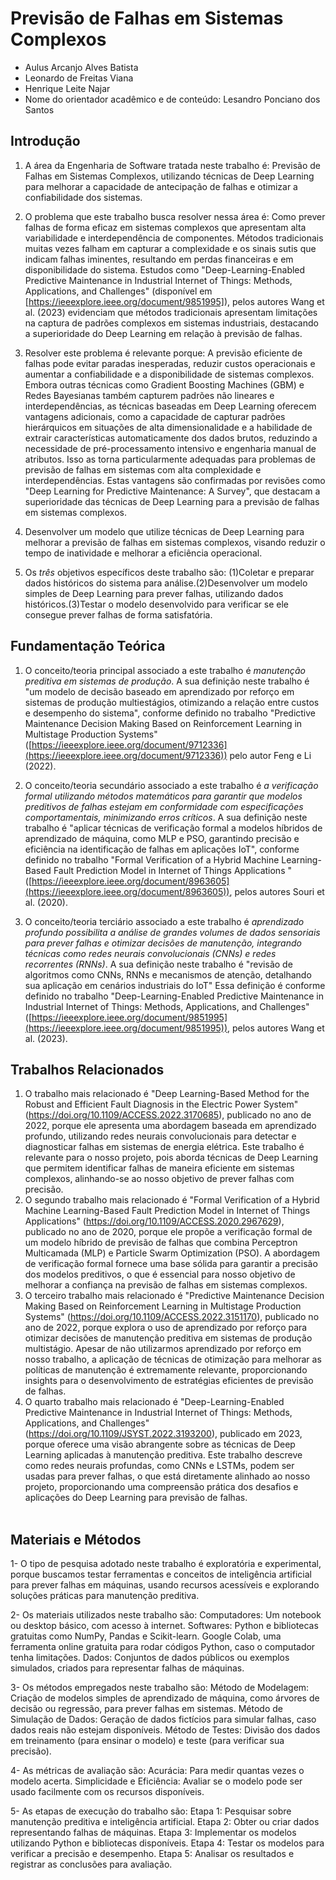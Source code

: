 # Previsão de Falhas em Sistemas Complexos 

* Aulus Arcanjo Alves Batista
* Leonardo de Freitas Viana
* Henrique Leite Najar
* Nome do orientador acadêmico e de conteúdo: Lesandro Ponciano dos Santos


## Introdução

1. A área da Engenharia de Software tratada neste trabalho é: Previsão de Falhas em Sistemas Complexos, utilizando técnicas de Deep Learning para melhorar a capacidade de antecipação de falhas e otimizar a confiabilidade dos sistemas.

2. O problema que este trabalho busca resolver nessa área é: Como prever falhas de forma eficaz em sistemas complexos que apresentam alta variabilidade e interdependência de componentes. Métodos tradicionais muitas vezes falham em capturar a complexidade e os sinais sutis que indicam falhas iminentes, resultando em perdas financeiras e em disponibilidade do sistema. Estudos como "Deep-Learning-Enabled Predictive Maintenance in Industrial Internet of Things: Methods, Applications, and Challenges" (disponível em [https://ieeexplore.ieee.org/document/9851995]), pelos autores Wang et al. (2023) evidenciam que métodos tradicionais apresentam limitações na captura de padrões complexos em sistemas industriais, destacando a superioridade do Deep Learning em relação à previsão de falhas.

3. Resolver este problema é relevante porque: A previsão eficiente de falhas pode evitar paradas inesperadas, reduzir custos operacionais e aumentar a confiabilidade e a disponibilidade de sistemas complexos. Embora outras técnicas como Gradient Boosting Machines (GBM) e Redes Bayesianas também capturem padrões não lineares e interdependências, as técnicas baseadas em Deep Learning oferecem vantagens adicionais, como a capacidade de capturar padrões hierárquicos em situações de alta dimensionalidade e a habilidade de extrair características automaticamente dos dados brutos, reduzindo a necessidade de pré-processamento intensivo e engenharia manual de atributos. Isso as torna particularmente adequadas para problemas de previsão de falhas em sistemas com alta complexidade e interdependências. Estas vantagens são confirmadas por revisões como "Deep Learning for Predictive Maintenance: A Survey", que destacam a superioridade das técnicas de Deep Learning para a previsão de falhas em sistemas complexos.

4. Desenvolver um modelo que utilize técnicas de Deep Learning para melhorar a previsão de falhas em sistemas complexos, visando reduzir o tempo de inatividade e melhorar a eficiência operacional. 

5. Os *três* objetivos específicos deste trabalho são: (1)Coletar e preparar dados históricos do sistema para análise.(2)Desenvolver um modelo simples de Deep Learning para prever falhas, utilizando dados históricos.(3)Testar o modelo desenvolvido para verificar se ele consegue prever falhas de forma satisfatória.

## Fundamentação Teórica

1. O conceito/teoria principal associado a este trabalho é _manutenção preditiva em sistemas de produção_. A sua definição neste trabalho é "um modelo de decisão baseado em aprendizado por reforço em sistemas de produção multiestágios, otimizando a relação entre custos e desempenho do sistema​", conforme definido no trabalho "Predictive Maintenance Decision Making Based
on Reinforcement Learning in Multistage Production Systems" ([https://ieeexplore.ieee.org/document/9712336](https://ieeexplore.ieee.org/document/9712336)) pelo autor Feng e Li (2022).

2. O conceito/teoria secundário associado a este trabalho é _a verificação formal utilizando métodos matemáticos para garantir que modelos preditivos de falhas estejam em conformidade com especificações comportamentais, minimizando erros críticos_. A sua definição neste trabalho é "aplicar técnicas de verificação formal a modelos híbridos de aprendizado de máquina, como MLP e PSO, garantindo precisão e eficiência na identificação de falhas em aplicações IoT​", conforme definido no trabalho "Formal Verification of a Hybrid Machine Learning-Based Fault Prediction Model in Internet of Things Applications " ([https://ieeexplore.ieee.org/document/8963605](https://ieeexplore.ieee.org/document/8963605)), pelos autores Souri et al. (2020).

3. O conceito/teoria terciário associado a este trabalho é _aprendizado profundo possibilita a análise de grandes volumes de dados sensoriais para prever falhas e otimizar decisões de manutenção, integrando técnicas como redes neurais convolucionais (CNNs) e redes recorrentes (RNNs)_. A sua definição neste trabalho é "revisão de algoritmos como CNNs, RNNs e mecanismos de atenção, detalhando sua aplicação em cenários industriais do IoT​" Essa definição é conforme definido no trabalho "Deep-Learning-Enabled Predictive Maintenance in Industrial Internet of Things: Methods, Applications, and Challenges" ([https://ieeexplore.ieee.org/document/9851995](https://ieeexplore.ieee.org/document/9851995)), pelos autores Wang et al. (2023).

## Trabalhos Relacionados

1. O trabalho mais relacionado é "Deep Learning-Based Method for the Robust and Efficient Fault Diagnosis in the Electric Power System" (https://doi.org/10.1109/ACCESS.2022.3170685), publicado no ano de 2022, porque ele apresenta uma abordagem baseada em aprendizado profundo, utilizando redes neurais convolucionais para detectar e diagnosticar falhas em sistemas de energia elétrica. Este trabalho é relevante para o nosso projeto, pois aborda técnicas de Deep Learning que permitem identificar falhas de maneira eficiente em sistemas complexos, alinhando-se ao nosso objetivo de prever falhas com precisão.<br/>
2. O segundo trabalho mais relacionado é "Formal Verification of a Hybrid Machine Learning-Based Fault Prediction Model in Internet of Things Applications" (https://doi.org/10.1109/ACCESS.2020.2967629), publicado no ano de 2020, porque ele propõe a verificação formal de um modelo híbrido de previsão de falhas que combina Perceptron Multicamada (MLP) e Particle Swarm Optimization (PSO). A abordagem de verificação formal fornece uma base sólida para garantir a precisão dos modelos preditivos, o que é essencial para nosso objetivo de melhorar a confiança na previsão de falhas em sistemas complexos.<br/>
3. O terceiro trabalho mais relacionado é "Predictive Maintenance Decision Making Based on Reinforcement Learning in Multistage Production Systems" (https://doi.org/10.1109/ACCESS.2022.3151170), publicado no ano de 2022, porque explora o uso de aprendizado por reforço para otimizar decisões de manutenção preditiva em sistemas de produção multistágio. Apesar de não utilizarmos aprendizado por reforço em nosso trabalho, a aplicação de técnicas de otimização para melhorar as políticas de manutenção é extremamente relevante, proporcionando insights para o desenvolvimento de estratégias eficientes de previsão de falhas.<br/>
4. O quarto trabalho mais relacionado é "Deep-Learning-Enabled Predictive Maintenance in Industrial Internet of Things: Methods, Applications, and Challenges" (https://doi.org/10.1109/JSYST.2022.3193200), publicado em 2023, porque oferece uma visão abrangente sobre as técnicas de Deep Learning aplicadas à manutenção preditiva. Este trabalho descreve como redes neurais profundas, como CNNs e LSTMs, podem ser usadas para prever falhas, o que está diretamente alinhado ao nosso projeto, proporcionando uma compreensão prática dos desafios e aplicações do Deep Learning para previsão de falhas.<br/><br/>

## Materiais e Métodos

1- O tipo de pesquisa adotado neste trabalho é exploratória e experimental, porque buscamos testar ferramentas e conceitos de inteligência artificial para prever falhas em máquinas, usando recursos acessíveis e explorando soluções práticas para manutenção preditiva.

2- Os materiais utilizados neste trabalho são: Computadores: Um notebook ou desktop básico, com acesso à internet.
Softwares: Python e bibliotecas gratuitas como NumPy, Pandas e Scikit-learn. Google Colab, uma ferramenta online gratuita para rodar códigos Python, caso o computador tenha limitações. 
Dados: Conjuntos de dados públicos ou exemplos simulados, criados para representar falhas de máquinas.

3- Os métodos empregados neste trabalho são: Método de Modelagem: Criação de modelos simples de aprendizado de máquina, como árvores de decisão ou regressão, para prever falhas em sistemas.
Método de Simulação de Dados: Geração de dados fictícios para simular falhas, caso dados reais não estejam disponíveis.
Método de Testes: Divisão dos dados em treinamento (para ensinar o modelo) e teste (para verificar sua precisão).

4- As métricas de avaliação são: Acurácia: Para medir quantas vezes o modelo acerta. Simplicidade e Eficiência: Avaliar se o modelo pode ser usado facilmente com os recursos disponíveis.

5- As etapas de execução do trabalho são:
Etapa 1: Pesquisar sobre manutenção preditiva e inteligência artificial.
Etapa 2: Obter ou criar dados representando falhas de máquinas.
Etapa 3: Implementar os modelos utilizando Python e bibliotecas disponíveis.
Etapa 4: Testar os modelos para verificar a precisão e desempenho.
Etapa 5: Analisar os resultados e registrar as conclusões para avaliação.

